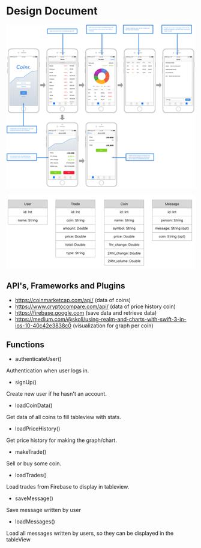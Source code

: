 # Design Document

![alt text](https://github.com/jimiduiveman/CryptoApp/blob/master/doc/sketch_detailed.png)

![alt text](https://github.com/jimiduiveman/CryptoApp/blob/master/doc/crypto_models.png)


## API's, Frameworks and Plugins

- https://coinmarketcap.com/api/ (data of coins)
- https://www.cryptocompare.com/api/ (data of price history coin)
- https://firebase.google.com (save data and retrieve data)
- https://medium.com/@skoli/using-realm-and-charts-with-swift-3-in-ios-10-40c42e3838c0 (visualization for graph per coin)


## Functions

- authenticateUser()

Authentication when user logs in.

- signUp()

Create new user if he hasn't an account.

- loadCoinData()

Get data of all coins to fill tableview with stats.

- loadPriceHistory()

Get price history for making the graph/chart.

- makeTrade()

Sell or buy some coin.

- loadTrades()

Load trades from Firebase to display in tableview.

- saveMessage()

Save message written by user

- loadMessages()

Load all messages written by users, so they can be displayed in the tableView
